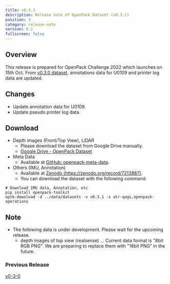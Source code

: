 ```yaml
---
title: v0.3.1
description: Release note of OpenPack Dataset (v0.3.1)
position: 3
category: release-note
version: 0.1
fullscreen: false
---
```


## Overview

This release is prepared for OpenPack Challenge 2022 which launches on 15th Oct.
From [v0.3.0 dataset](./v0-3-0), annotations data for U0109 and printer log data are updated.

## Changes

- Update annotation data for U0109.
- Update pseudo printer log data.

## Download

- Depth images (Front/Top View), LiDAR
  - Please download the dataset from Google Drive manually.
  - [Google Drive - OpenPack Dataset](https://drive.google.com/drive/folders/1gq295W0YLa2FhLEVppurmDZZN0cUemNh?usp=sharing)
- Meta Data
  - Available at [GitHub: openpack-meta-data](https://github.com/open-pack/openpack-meta-data).
- Others (IMU, Annotation)
  - Available at [Zenodo (https://zenodo.org/record/7213887)](https://zenodo.org/record/7213887).
  - You can download the dataset with the following command.

```shell
# Download IMU data, Annotation, etc
pip install openpack-toolkit
optk-download -d ../data/datasets -v v0.3.1 -s atr-qags,openpack-operations
```

## Note

- The following data is under development. Please wait for the upcoming release.
  - depth images of top view (realsense) ... Current data format is "8bit RGB PNG". We are preparing to replace them with "16bit PNG" in the future.

### Previous Release

[v0-3-0](./v0-3-0)
